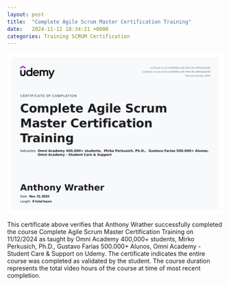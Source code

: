 ```yaml
---
layout: post
title:  "Complete Agile Scrum Master Certification Training"
date:   2024-11-12 18:34:21 +0000
categories: Training SCRUM Certification
---
```


![Udemy Complete Agile Scrum Master Certification Training](/assets/posts/UdemyScrumMasterCourseCertificate.jpg)

This certificate above verifies that Anthony Wrather successfully completed the course Complete Agile Scrum Master Certification Training on 11/12/2024 as taught by Omni Academy 400,000+ students, Mirko Perkusich, Ph.D., Gustavo Farias 500.000+ Alunos, Omni Academy - Student Care & Support on Udemy. The certificate indicates the entire course was completed as validated by the student. The course duration represents the total video hours of the course at time of most recent completion.
